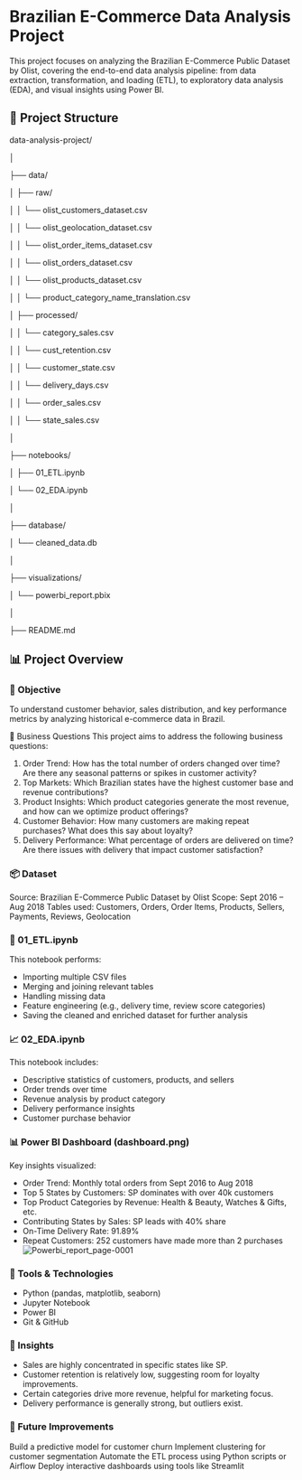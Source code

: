 # Brazilian E-Commerce Data Analysis Project

This project focuses on analyzing the Brazilian E-Commerce Public Dataset by Olist, covering the end-to-end data analysis pipeline: from data extraction, transformation, and loading (ETL), to exploratory data analysis (EDA), and visual insights using Power BI.

## 📁 Project Structure
data-analysis-project/

│

├── data/

│   ├── raw/                

│   │   └── olist_customers_dataset.csv

│   │   └── olist_geolocation_dataset.csv

│   │   └── olist_order_items_dataset.csv

│   │   └── olist_orders_dataset.csv

│   │   └── olist_products_dataset.csv

│   │   └── product_category_name_translation.csv

│   ├── processed/

│   │   └── category_sales.csv

│   │   └── cust_retention.csv

│   │   └── customer_state.csv

│   │   └── delivery_days.csv

│   │   └── order_sales.csv

│   │   └── state_sales.csv

│

├── notebooks/

│   ├── 01_ETL.ipynb

│   └── 02_EDA.ipynb

│

├── database/

│   └── cleaned_data.db

│

├── visualizations/

│   └── powerbi_report.pbix

│

├── README.md

## 📊 Project Overview

### 🎯 Objective
To understand customer behavior, sales distribution, and key performance metrics by analyzing historical e-commerce data in Brazil.

💼 Business Questions
This project aims to address the following business questions:
1. Order Trend: How has the total number of orders changed over time? Are there any seasonal patterns or spikes in customer activity?
2. Top Markets: Which Brazilian states have the highest customer base and revenue contributions?
3. Product Insights: Which product categories generate the most revenue, and how can we optimize product offerings?
4. Customer Behavior: How many customers are making repeat purchases? What does this say about loyalty?
5. Delivery Performance: What percentage of orders are delivered on time? Are there issues with delivery that impact customer satisfaction?

### 📦 Dataset
Source: Brazilian E-Commerce Public Dataset by Olist
Scope: Sept 2016 – Aug 2018
Tables used: Customers, Orders, Order Items, Products, Sellers, Payments, Reviews, Geolocation

### 🔄 01_ETL.ipynb
This notebook performs:
- Importing multiple CSV files
- Merging and joining relevant tables
- Handling missing data
- Feature engineering (e.g., delivery time, review score categories)
- Saving the cleaned and enriched dataset for further analysis

### 📈 02_EDA.ipynb
This notebook includes:
- Descriptive statistics of customers, products, and sellers
- Order trends over time
- Revenue analysis by product category
- Delivery performance insights
- Customer purchase behavior

### 📊 Power BI Dashboard (dashboard.png)
Key insights visualized:
- Order Trend: Monthly total orders from Sept 2016 to Aug 2018
- Top 5 States by Customers: SP dominates with over 40k customers
- Top Product Categories by Revenue: Health & Beauty, Watches & Gifts, etc.
- Contributing States by Sales: SP leads with 40% share
- On-Time Delivery Rate: 91.89%
- Repeat Customers: 252 customers have made more than 2 purchases
![Powerbi_report_page-0001](https://github.com/user-attachments/assets/53dcd194-b8b2-468c-b708-c22ce8258644)

### 🚀 Tools & Technologies
- Python (pandas, matplotlib, seaborn)
- Jupyter Notebook
- Power BI
- Git & GitHub

### 📌 Insights
- Sales are highly concentrated in specific states like SP.
- Customer retention is relatively low, suggesting room for loyalty improvements.
- Certain categories drive more revenue, helpful for marketing focus.
- Delivery performance is generally strong, but outliers exist.

### 🧠 Future Improvements
Build a predictive model for customer churn
Implement clustering for customer segmentation
Automate the ETL process using Python scripts or Airflow
Deploy interactive dashboards using tools like Streamlit
